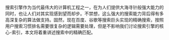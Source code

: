 搜索引擎作为当代最伟大的计算机工程之一，在为人们提供大海寻针般强大能力的同时，也让人们对其实现感到望而却步。不禁想，这么强大的搜索能力背后得有多高深复杂的算法做支持。固然，现在百度、谷歌等搜索巨头实现的精确搜索，按照用户搜索习惯排名需要很复杂的逻辑需要处理，但是不影响我们讨论搜索引擎的核心-索引，本文将着重讲述搜索中的精确匹配。

